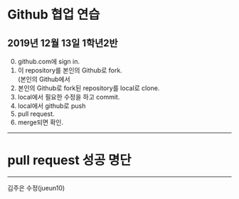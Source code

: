 Github 협업 연습
==============
2019년 12월 13일 1학년2반
----------------------
0. github.com에 sign in. 
1. 이 repository를 본인의 Github로 fork.<br>
   (본인의 Github에서 
2. 본인의 Github로 fork된 repository를 local로 clone.
3. local에서 필요한 수정을 하고 commit.
4. local에서 github로 push
5. pull request.
6. merge되면 확인.
- - - -
# pull request 성공 명단
- - - -
김주은 수정(jueun10)

